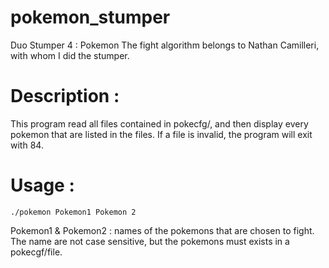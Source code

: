 # pokemon_stumper
Duo Stumper 4 : Pokemon
The fight algorithm belongs to Nathan Camilleri, with whom I did the stumper.

# Description :
This program read all files contained in pokecfg/, and then display every pokemon that are listed in the files. If a file is invalid, the program will exit with 84.

# Usage : 
`./pokemon Pokemon1 Pokemon 2`

Pokemon1 & Pokemon2 : names of the pokemons that are chosen to fight. The name are not case sensitive, but the pokemons must exists in a pokecgf/file.
